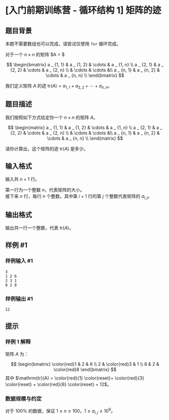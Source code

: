 # [入门前期训练营 - 循环结构 1] 矩阵的迹

## 题目背景

本题不需要数组也可以完成，请尝试仅使用 `for` 循环完成。

对于一个 $n \times n$ 的矩阵 $A = $

$$
\begin{bmatrix}
a _ {1, 1} & a _ {1, 2} & \cdots & a _ {1, n} \\
a _ {2, 1} & a _ {2, 2} & \cdots & a _ {2, n} \\
 & \cdots & \cdots &\\
a _ {n, 1} & a _ {n, 2} & \cdots & a _ {n, n} \\
\end{bmatrix}
$$

我们定义矩阵 $A$ 的迹 $\mathrm{tr}(A) = a _ {1, 1} + a _ {2, 2} + \cdots + a _ {n, n}$。

## 题目描述

我们按照如下方式给定你一个 $n \times n$ 的矩阵 $A$。

$$
\begin{matrix}
a _ {1, 1} & a _ {1, 2} & \cdots & a _ {1, n} \\
a _ {2, 1} & a _ {2, 2} & \cdots & a _ {2, n} \\
 & \cdots & \cdots &\\
a _ {n, 1} & a _ {n, 2} & \cdots & a _ {n, n} \\
\end{matrix}
$$

请你计算出，这个矩阵的迹 $\mathrm{tr}(A)$ 是多少。

## 输入格式

输入共 $n + 1$ 行。

第一行为一个整数 $n$，代表矩阵的大小。  
接下来 $n$ 行，每行 $n$ 个整数。其中第 $i + 1$ 行的第 $j$ 个整数代表矩阵的 $a _ {i, j}$。

## 输出格式

输出共一行一个整数，代表 $\mathrm{tr}(A)$。

## 样例 #1

### 样例输入 #1

```
3
1 2 6
2 3 1
8 2 8
```

### 样例输出 #1

```
12
```

## 提示

### 样例 1 解释

矩阵 $A$ 为：

$$
\begin{bmatrix}
\color{red}1 & 2 & 6 \\
2 & \color{red}3 & 1 \\
8 & 2 & \color{red}8
\end{bmatrix}
$$
其中 $\mathrm{tr}(A) = \color{red}{1} \color{reset}+ \color{red}{3} \color{reset} + \color{red}{8} \color{reset} = 12$。

### 数据规模与约定

对于 $100\%$ 的数据，保证 $1 \leq n \leq 100$，$1 \leq a _ {i, j} \leq 10 ^ 9$。